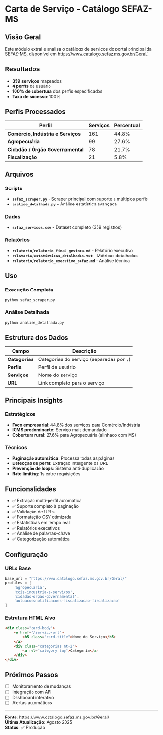 # Carta de Serviço - Catálogo SEFAZ-MS

## Visão Geral

Este módulo extrai e analisa o catálogo de serviços do portal principal da SEFAZ-MS, disponível em https://www.catalogo.sefaz.ms.gov.br/Geral/.

## Resultados

- **359 serviços** mapeados
- **4 perfis** de usuário
- **100% de cobertura** dos perfis especificados
- **Taxa de sucesso**: 100%

## Perfis Processados

| Perfil | Serviços | Percentual |
|--------|----------|------------|
| **Comércio, Indústria e Serviços** | 161 | 44.8% |
| **Agropecuária** | 99 | 27.6% |
| **Cidadão / Órgão Governamental** | 78 | 21.7% |
| **Fiscalização** | 21 | 5.8% |

## Arquivos

### Scripts
- **`sefaz_scraper.py`** - Scraper principal com suporte a múltiplos perfis
- **`analise_detalhada.py`** - Análise estatística avançada

### Dados
- **`sefaz_servicos.csv`** - Dataset completo (359 registros)

### Relatórios
- **`relatorio/relatorio_final_gestora.md`** - Relatório executivo
- **`relatorio/estatisticas_detalhadas.txt`** - Métricas detalhadas
- **`relatorio/relatorio_executivo_sefaz.md`** - Análise técnica

## Uso

### Execução Completa
```bash
python sefaz_scraper.py
```

### Análise Detalhada
```bash
python analise_detalhada.py
```

## Estrutura dos Dados

| Campo | Descrição |
|-------|----------|
| **Categorias** | Categorias do serviço (separadas por `;`) |
| **Perfis** | Perfil de usuário |
| **Serviços** | Nome do serviço |
| **URL** | Link completo para o serviço |

## Principais Insights

### Estratégicos
- **Foco empresarial**: 44.8% dos serviços para Comércio/Indústria
- **ICMS predominante**: Serviço mais demandado
- **Cobertura rural**: 27.6% para Agropecuária (alinhado com MS)

### Técnicos
- **Paginação automática**: Processa todas as páginas
- **Detecção de perfil**: Extração inteligente da URL
- **Prevenção de loops**: Sistema anti-duplicação
- **Rate limiting**: 1s entre requisições

## Funcionalidades

- ✅ Extração multi-perfil automática
- ✅ Suporte completo à paginação
- ✅ Validação de URLs
- ✅ Formatação CSV otimizada
- ✅ Estatísticas em tempo real
- ✅ Relatórios executivos
- ✅ Análise de palavras-chave
- ✅ Categorização automática

## Configuração

### URLs Base
```python
base_url = "https://www.catalogo.sefaz.ms.gov.br/Geral/"
profiles = [
    'agropecuaria',
    'ccis-industria-e-servicos', 
    'cidadao-orgao-governamental',
    'autuacoesnotificacoes-fiscalizacao-fiscalizacao'
]
```

### Estrutura HTML Alvo
```html
<div class="card-body">
    <a href="/servico-url">
        <h5 class="card-title">Nome do Serviço</h5>
    </a>
    <div class="categorias mt-2">
        <a rel="category tag">Categoria</a>
    </div>
</div>
```

## Próximos Passos

- [ ] Monitoramento de mudanças
- [ ] Integração com API
- [ ] Dashboard interativo
- [ ] Alertas automáticos

---

**Fonte**: https://www.catalogo.sefaz.ms.gov.br/Geral/  
**Última Atualização**: Agosto 2025  
**Status**: ✅ Produção